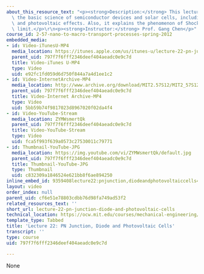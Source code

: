 ```yaml
---
about_this_resource_text: "<p><strong>Description:</strong> This lecture uncovers\
  \ the basic science of semiconductor devices and solar cells, including p-n junction\
  \ and photovoltaic effects. Also, it explains the phenomenon of Shockley-Queisser\
  \ limit.</p>\r\n<p><strong>Instructor:</strong> Prof. Gang Chen</p>"
course_id: 2-57-nano-to-macro-transport-processes-spring-2012
embedded_media:
- id: Video-iTunesU-MP4
  media_location: https://itunes.apple.com/us/itunes-u/lecture-22-pn-junction-diode/id589004669?i=126989270
  parent_uid: 797f7f6fff2346deef404aeadc0e9c7d
  title: Video-iTunes U-MP4
  type: Video
  uid: e92fc1fd059d6d750f844a7a4d1ee1c2
- id: Video-InternetArchive-MP4
  media_location: http://www.archive.org/download/MIT2.57S12/MIT2_57S12_lec22_300k.mp4
  parent_uid: 797f7f6fff2346deef404aeadc0e9c7d
  title: Video-Internet Archive-MP4
  type: Video
  uid: 5bb59b74f9817023d8967020f02da4f4
- id: Video-YouTube-Stream
  media_location: ZYMWsmertQk
  parent_uid: 797f7f6fff2346deef404aeadc0e9c7d
  title: Video-YouTube-Stream
  type: Video
  uid: fca5f993f639a0573c27530011c79771
- id: Thumbnail-YouTube-JPG
  media_location: https://img.youtube.com/vi/ZYMWsmertQk/default.jpg
  parent_uid: 797f7f6fff2346deef404aeadc0e9c7d
  title: Thumbnail-YouTube-JPG
  type: Thumbnail
  uid: c832309a1846524e621bb8f6ae894250
inline_embed_id: 9359408lecture22:pnjunction,diodeandphotovoltaiccells47293171
layout: video
order_index: null
parent_uid: cf6e51e78803cdbb76d98fa749ad53f2
related_resources_text: ''
short_url: lecture-22-pn-junction-diode-and-photovoltaic-cells
technical_location: https://ocw.mit.edu/courses/mechanical-engineering/2-57-nano-to-macro-transport-processes-spring-2012/video-lectures/lecture-22-pn-junction-diode-and-photovoltaic-cells
template_type: Tabbed
title: 'Lecture 22: PN Junction, Diode and Photovoltaic Cells'
transcript: ''
type: course
uid: 797f7f6fff2346deef404aeadc0e9c7d

---
```

None